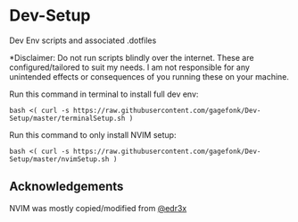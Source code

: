 # Dev-Setup
Dev Env scripts and associated .dotfiles

*Disclaimer: Do not run scripts blindly over the internet. These are configured/tailored to suit my needs. I am not responsible for any unintended effects or consequences of you running these on your machine.

Run this command in terminal to install full dev env:
```
bash <( curl -s https://raw.githubusercontent.com/gagefonk/Dev-Setup/master/terminalSetup.sh )
```
Run this command to only install NVIM setup:
```
bash <( curl -s https://raw.githubusercontent.com/gagefonk/Dev-Setup/master/nvimSetup.sh )
```
## Acknowledgements
NVIM was mostly copied/modified from [@edr3x](https://github.com/edr3x)
